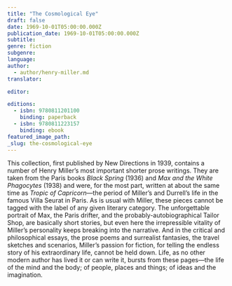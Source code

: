 ```yaml
---
title: "The Cosmological Eye"
draft: false
date: 1969-10-01T05:00:00.000Z
publication_date: 1969-10-01T05:00:00.000Z
subtitle:
genre: fiction
subgenre:
language:
author:
  - author/henry-miller.md
translator:

editor:

editions:
  - isbn: 9780811201100
    binding: paperback
  - isbn: 9780811223157
    binding: ebook
featured_image_path:
_slug: the-cosmological-eye
---
```


This collection, first published by New Directions in 1939, contains a number of Henry Miller’s most important shorter prose writings. They are taken from the Paris books _Black Spring_ (1936) and _Max and the White Phagocytes_ (1938) and were, for the most part, written at about the same time as _Tropic of Capricorn_––the period of Miller’s and Durrell’s life in the famous Villa Seurat in Paris. As is usual with Miller, these pieces cannot be tagged with the label of any given literary category. The unforgettable portrait of Max, the Paris drifter, and the probably-autobiographical Tailor Shop, are basically short stories, but even here the irrepressible vitality of Miller’s personality keeps breaking into the narrative. And in the critical and philosophical essays, the prose poems and surrealist fantasies, the travel sketches and scenarios, Miller’s passion for fiction, for telling the endless story of his extraordinary life, cannot be held down. Life, as no other modern author has lived it or can write it, bursts from these pages––the life of the mind and the body; of people, places and things; of ideas and the imagination.

